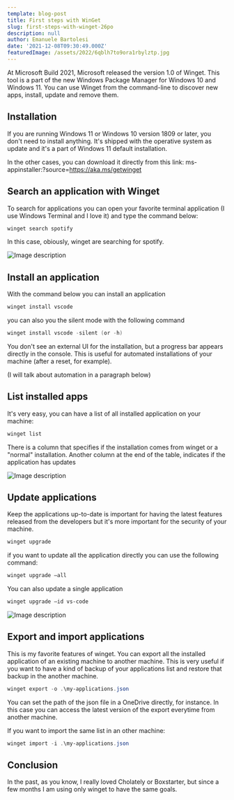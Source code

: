 ```yaml
---
template: blog-post
title: First steps with WinGet
slug: first-steps-with-winget-26po
description: null
author: Emanuele Bartolesi
date: '2021-12-08T09:30:49.000Z'
featuredImage: /assets/2022/6qblh7to9ora1rbylztp.jpg
---
```


At Microsoft Build 2021, Microsoft released the version 1.0 of Winget. This tool is a part of the new Windows Package Manager for Windows 10 and Windows 11.
You can use Winget from the command-line to discover new apps, install, update and remove them.

## Installation

If you are running Windows 11 or Windows 10 version 1809 or later, you don't need to install anything. It's shipped with the operative system as update and it's a part of Windows 11 default installation.

In the other cases, you can download it directly from this link: ms-appinstaller:?source=https://aka.ms/getwinget

## Search an application with Winget

To search for applications you can open your favorite terminal application (I use Windows Terminal and I love it) and type the command below:

```powershell
winget search spotify
```

In this case, obiously, winget are searching for spotify.

![Image description](https://dev-to-uploads.s3.amazonaws.com/uploads/articles/al4ae4awed2t6mse0t2e.png) 

## Install an application

With the command below you can install an application

```powershell
winget install vscode
```

you can also you the silent mode with the following command

```powershell
winget install vscode -silent (or -h)
```

You don't see an external UI for the installation, but a progress bar appears directly in the console.
This is useful for automated installations of your machine (after a reset, for example).

(I will talk about automation in a paragraph below)

## List installed apps

It's very easy, you can have a list of all installed application on your machine:

```powershell
winget list
```

There is a column that specifies if the installation comes from winget or a "normal" installation.
Another column at the end of the table, indicates if the application has updates

![Image description](https://dev-to-uploads.s3.amazonaws.com/uploads/articles/5h37hjrta9o3hj8l53gs.png)
 

## Update applications

Keep the applications up-to-date is important for having the latest features released from the developers but it's more important for the security of your machine.

```powershell
winget upgrade
``` 

if you want to update all the application directly you can use the following command:

```powershell
winget upgrade —all
``` 

You can also update a single application

```powershell
winget upgrade —id vs-code
``` 

![Image description](https://dev-to-uploads.s3.amazonaws.com/uploads/articles/pdw4ux4rdcunltjydbvw.png)
 

## Export and import applications

This is my favorite features of winget. You can export all the installed application of an existing machine to another machine.
This is very useful if you want to have a kind of backup of your applications list and restore that backup in the another machine.

```powershell
winget export -o .\my-applications.json
``` 

You can set the path of the json file in a OneDrive directly, for instance. In this case you can access the latest version of the export everytime from another machine.

If you want to import the same list in an other machine:

```powershell
winget import -i .\my-applications.json
``` 

## Conclusion

In the past, as you know, I really loved Cholately or Boxstarter, but since a few months I am using only winget to have the same goals.